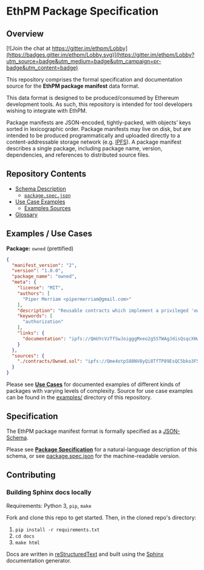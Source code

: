 # EthPM Package Specification

## Overview

[![Join the chat at https://gitter.im/ethpm/Lobby](https://badges.gitter.im/ethpm/Lobby.svg)](https://gitter.im/ethpm/Lobby?utm_source=badge&utm_medium=badge&utm_campaign=pr-badge&utm_content=badge)

This repository comprises the formal specification and documentation source
for the **EthPM package manifest** data format.

This data format is designed to be produced/consumed by Ethereum
development tools. As such, this repository is intended for tool developers
wishing to integrate with EthPM.

Package manifests are JSON-encoded, tightly-packed, with objects’ keys sorted
in lexicographic order. Package manifests may live on disk, but are intended
to be produced programmatically and uploaded directly to a content-addressable
storage network (e.g. [IPFS](https://ipfs.io/)). A package manifest describes
a single package, including package name, version, dependencies, and references
to distributed source files.

## Repository Contents

- [Schema Description](http://ethpm.github.io/ethpm-spec/package-spec.html)
  - [`package.spec.json`](https://github.com/ethpm/ethpm-spec/blob/master/spec/package.spec.json)
- [Use Case Examples](http://ethpm.github.io/ethpm-spec/use-cases.html)
  - [Examples Sources](https://github.com/ethpm/ethpm-spec/blob/master/examples/)
- [Glossary](http://ethpm.github.io/ethpm-spec/glossary.html)

## Examples / Use Cases

**Package:** `owned` (prettified)
```json
{
  "manifest_version": "2",
  "version": "1.0.0",
  "package_name": "owned",
  "meta": {
    "license": "MIT",
    "authors": [
      "Piper Merriam <pipermerriam@gmail.com>"
    ],
    "description": "Reusable contracts which implement a privileged 'owner' model for authorization.",
    "keywords": [
      "authorization"
    ],
    "links": {
      "documentation": "ipfs://QmUYcVzTfSwJoigggMxeo2g5STWAgJdisQsqcXHws7b1FW"
    }
  },
  "sources": {
    "./contracts/Owned.sol": "ipfs://Qme4otpS88NV8yQi8TfTP89EsQC5bko3F5N1yhRoi6cwGV"
  }
}
```

Please see [**Use Cases**](http://ethpm.github.io/ethpm-spec/use-cases.html) for
documented examples of different kinds of packages with varying levels of
complexity. Source for use case examples can be found in the
[examples/](https://github.com/ethpm/ethpm-spec/blob/master/examples/)
directory of this repository.

## Specification

The EthPM package manifest format is formally specified as a
[JSON-Schema](http://json-schema.org).

Please see [**Package Specification**](http://ethpm.github.io/ethpm-spec/package-spec.html)
for a natural-language description of this schema, or see
[package.spec.json](https://github.com/ethpm/ethpm-spec/blob/master/spec/package.spec.json)
for the machine-readable version.

## Contributing

### Building Sphinx docs locally

Requirements: Python 3, `pip`, `make`

Fork and clone this repo to get started. Then, in the cloned repo's directory:

1. `pip install -r requirements.txt`
2. `cd docs`
3. `make html`

Docs are written in [reStructuredText](http://docutils.sourceforge.net/rst.html)
and built using the [Sphinx](http://www.sphinx-doc.org/) documentation
generator.
